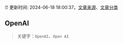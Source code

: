 :alarm_clock: 更新时间: 2024-06-18 18:00:37。[文章来源](/README.md)、[文章分类](/TAGS.md)

## OpenAI


> 关键字：`OpenAI`、`Open AI`



